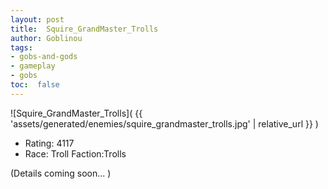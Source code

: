 ```yaml
---
layout: post
title:  Squire_GrandMaster_Trolls
author: Goblinou
tags:
- gobs-and-gods
- gameplay
- gobs
toc:  false
---
```


![Squire_GrandMaster_Trolls]( {{ 'assets/generated/enemies/squire_grandmaster_trolls.jpg' | relative_url }} )
- Rating: 4117
- Race: Troll  Faction:Trolls

(Details coming soon... )